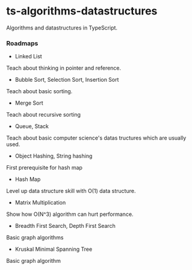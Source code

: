 # ts-algorithms-datastructures

Algorithms and datastructures in TypeScript.

### Roadmaps

* Linked List

Teach about thinking in pointer and reference.

* Bubble Sort, Selection Sort, Insertion Sort

Teach about basic sorting.

* Merge Sort

Teach about recursive sorting

* Queue, Stack

Teach about basic computer science's datas tructures which are usually used.

* Object Hashing, String hashing

First prerequisite for hash map

* Hash Map

Level up data structure skill with O(1) data structure.

* Matrix Multiplication

Show how O(N^3) algorithm can hurt performance.

* Breadth First Search, Depth First Search

Basic graph algorithms

* Kruskal Minimal Spanning Tree

Basic graph algorithm

